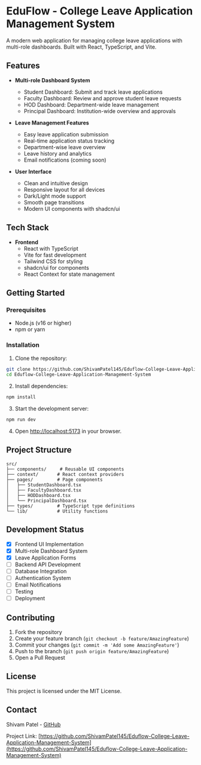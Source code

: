 # EduFlow - College Leave Application Management System

A modern web application for managing college leave applications with multi-role dashboards. Built with React, TypeScript, and Vite.

## Features

- **Multi-role Dashboard System**
  - Student Dashboard: Submit and track leave applications
  - Faculty Dashboard: Review and approve student leave requests
  - HOD Dashboard: Department-wide leave management
  - Principal Dashboard: Institution-wide overview and approvals

- **Leave Management Features**
  - Easy leave application submission
  - Real-time application status tracking
  - Department-wise leave overview
  - Leave history and analytics
  - Email notifications (coming soon)

- **User Interface**
  - Clean and intuitive design
  - Responsive layout for all devices
  - Dark/Light mode support
  - Smooth page transitions
  - Modern UI components with shadcn/ui

## Tech Stack

- **Frontend**
  - React with TypeScript
  - Vite for fast development
  - Tailwind CSS for styling
  - shadcn/ui for components
  - React Context for state management

## Getting Started

### Prerequisites

- Node.js (v16 or higher)
- npm or yarn

### Installation

1. Clone the repository:
```bash
git clone https://github.com/ShivamPatel145/Eduflow-College-Leave-Application-Management-System.git
cd Eduflow-College-Leave-Application-Management-System
```

2. Install dependencies:
```bash
npm install
```

3. Start the development server:
```bash
npm run dev
```

4. Open [http://localhost:5173](http://localhost:5173) in your browser.

## Project Structure

```
src/
├── components/     # Reusable UI components
├── context/       # React context providers
├── pages/         # Page components
│   ├── StudentDashboard.tsx
│   ├── FacultyDashboard.tsx
│   ├── HODDashboard.tsx
│   └── PrincipalDashboard.tsx
├── types/         # TypeScript type definitions
└── lib/           # Utility functions
```

## Development Status

- [x] Frontend UI Implementation
- [x] Multi-role Dashboard System
- [x] Leave Application Forms
- [ ] Backend API Development
- [ ] Database Integration
- [ ] Authentication System
- [ ] Email Notifications
- [ ] Testing
- [ ] Deployment

## Contributing

1. Fork the repository
2. Create your feature branch (`git checkout -b feature/AmazingFeature`)
3. Commit your changes (`git commit -m 'Add some AmazingFeature'`)
4. Push to the branch (`git push origin feature/AmazingFeature`)
5. Open a Pull Request

## License

This project is licensed under the MIT License.

## Contact

Shivam Patel - [GitHub](https://github.com/ShivamPatel145)

Project Link: [https://github.com/ShivamPatel145/Eduflow-College-Leave-Application-Management-System](https://github.com/ShivamPatel145/Eduflow-College-Leave-Application-Management-System) 